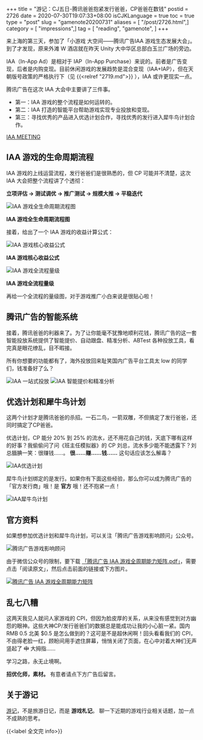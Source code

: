 +++
title = "游记：CJ五日-腾讯爸爸抱紧发行爸爸，CP爸爸在数钱"
postid = 2726
date = 2020-07-30T19:07:33+08:00
isCJKLanguage = true
toc = true
type = "post"
slug = "gamenote20200731"
aliases = [ "/post/2726.html",]
category = [ "impressions",]
tag = [ "reading", "gamenote", ]
+++

来上海的第三天，参加了「小游戏 大空间——腾讯广告IAA 游戏生态发展大会」。到了才发现，原来外滩 W 酒店就在昨天 Unity 大中华区总部白玉兰广场的旁边。

IAA（In-App Ad）是相对于 IAP（In-App Purchase）来说的。前者是广告变现，后者是内购变现。目前休闲游戏的发展趋势是混合变现（IAA+IAP），但在天朝版号政策的严格执行下（见 {{<relref "2719.md">}} ），IAA 或许更现实一点。 <!--more-->

腾讯广告在这次 IAA 大会中主要讲了三件事。

- 第一：IAA 游戏的整个流程是如何运转的。
- 第二：IAA 打造的智能平台帮助游戏实现专业投放和变现。
- 第三：寻找优秀的产品进入优选计划合作，寻找优秀的发行进入犀牛鸟计划合作。

[IAA MEETING](/uploads/2020/07/iaameeting.jpg)

## IAA 游戏的生命周期流程

IAA 游戏的上线运营流程，发行爸爸们是很熟悉的，但 CP 可能并不清楚，这次 IAA 大会把整个流程讲了个透彻：

**立项评估 -> 测试调优 -> 推广测试 -> 规模大推 -> 平稳迭代**

![IAA 游戏全生命周期流程图](/uploads/2020/07/iaa01.jpg)

**IAA 游戏全生命周期流程图**

接着，给出了一个 IAA 游戏的收益计算公式：

![IAA 游戏核心收益公式](/uploads/2020/07/iaa02.jpg)

**IAA 游戏核心收益公式**

![IAA 游戏全流程量级](/uploads/2020/07/iaa03.jpg)

**IAA 游戏全流程量级**

再给一个全流程的量级图，对于游戏推广小白来说是很贴心啦！

## 腾讯广告的智能系统

接着，腾讯爸爸的利器来了。为了让你能毫不犹豫地顺利花钱，腾讯广告的这一套智能投放系统提供了智能提价、自动跟盘、精准分析、ABTest 各种投放工具，看完真是眼花缭乱，目不暇接。

所有你想要的功能都有了，海外投放回来耻笑国内广告平台工具太 low 的同学们，钱准备好了么？

![IAA 一站式投放](/uploads/2020/07/iaa04.jpg)
![IAA 智能提价和精准分析](/uploads/2020/07/iaa05.jpg)

## 优选计划和犀牛鸟计划

这两个计划才是腾讯爸爸的杀招。一石二鸟，一箭双雕，不但搞定了发行爸爸，还同时搞定了CP爸爸。

优选计划，CP 能分 20% 到 25% 的流水，还不用花自己的钱，天底下哪有这样的好事？我偷偷问了问《班主任模拟器》的 CP 刘总，流水多少能不能透露下？刘总腼腆一笑：很赚钱……。 **很……赚……钱……** 这句话应该怎么解毒？

![IAA优选计划](/uploads/2020/07/iaa06.jpg)

犀牛鸟计划绑定的是发行。如果你有下面这些经验，那么你可以成为腾讯广告的「官方发行商」哦！是 **官方** 哦！还不抱紧一点！

![IAA犀牛鸟计划](/uploads/2020/07/iaa07.jpg)

## 官方资料

如果想参加优选计划和犀牛鸟计划，可以关注「腾讯广告游戏影响顾问」公众号。

![腾讯广告游戏影响顾问](/uploads/2020/07/asmgame.png)

由于微信公众号的限制，要下载 [「腾讯广告 IAA 游戏全周期能力矩阵.pdf」][pdf]，需要点击「阅读原文」，然后点击前面的链接或下方图片。

[![腾讯广告 IAA 游戏全周期能力矩阵](/uploads/2020/07/iaa08.png)][pdf]

## 乱七八糟

这两天我见人就问人家游戏的 CPI，但因为脸皮厚的关系，从来没有感觉到对方幽怨的眼神。这些大神CP/发行爸爸们的数据总是能成功让我的小心脏一紧。国内 RMB 0.5 北美 $0.5 是怎么做到的？这可是不是超休闲啊！回头看看我们的 CPI，不由得老脸一红，顾盼间用手遮住屏幕，悄悄关闭了页面，在心中对着大神们无声竖起了 ~~中~~ 大拇指……

学习之路，永无止境啊。

**招优化师，素材。** 有意者请点下方广告后留言。

## 关于游记

[游记](/tag/gamenote/)，不是旅游日记，而是 **游戏札记**。 聊一下近期的游戏行业相关话题，加一点不成熟的思考。

{{<label 全文完 info>}}

[pdf]: https://event.tencentads.com/Marketing3/uploads/pdf/20200728/721b35c6585834846f73af4b9d1a6bf2.pdf